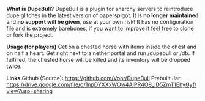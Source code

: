 **What is DupeBull?**
DupeBull is a plugin for anarchy servers to reintroduce dupe glitches in the latest version of paperspigot.
It is **no longer maintained** and **no support will be given**, use at your own risk!
It has no configuration file and is extremely barebones, if you want to improve it feel free to clone or fork the project.

**Usage (for players)**
Get on a chested horse with items inside the chest and on half a heart. Get right next to a nether portal and run /dupebull or /db. If fulfilled, the chested horse will be killed and its inventory will be dropped twice.

**Links**
Github (Source): https://github.com/Vonr/DupeBull
Prebuilt Jar: https://drive.google.com/file/d/1npDYXXxWOw4AIPR4O8_ID5ZmT1EhyGyf/view?usp=sharing

